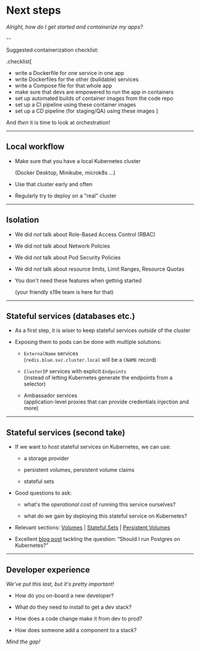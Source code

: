 # Next steps

*Alright, how do I get started and containerize my apps?*

--

Suggested containerization checklist:

.checklist[
- write a Dockerfile for one service in one app
- write Dockerfiles for the other (buildable) services
- write a Compose file for that whole app
- make sure that devs are empowered to run the app in containers
- set up automated builds of container images from the code repo
- set up a CI pipeline using these container images
- set up a CD pipeline (for staging/QA) using these images
]

And *then* it is time to look at orchestration!

---

## Local workflow

- Make sure that you have a local Kubernetes cluster

  (Docker Desktop, Minikube, microk8s ...)

- Use that cluster early and often

- Regularly try to deploy on a "real" cluster

---

## Isolation

- We did *not* talk about Role-Based Access Control (RBAC)

- We did *not* talk about Network Policies
 
- We did *not* talk about Pod Security Policies

- We did *not* talk about resource limits, Limit Ranges, Resource Quotas

- You don't need these features when getting started

  (your friendly s19e team is here for that)

---

## Stateful services (databases etc.)

- As a first step, it is wiser to keep stateful services *outside* of the cluster

- Exposing them to pods can be done with multiple solutions:

  - `ExternalName` services
    <br/>
    (`redis.blue.svc.cluster.local` will be a `CNAME` record)

  - `ClusterIP` services with explicit `Endpoints`
    <br/>
    (instead of letting Kubernetes generate the endpoints from a selector)

  - Ambassador services
    <br/>
    (application-level proxies that can provide credentials injection and more)

---

## Stateful services (second take)

- If we want to host stateful services on Kubernetes, we can use:

  - a storage provider

  - persistent volumes, persistent volume claims

  - stateful sets

- Good questions to ask:

  - what's the *operational cost* of running this service ourselves?

  - what do we gain by deploying this stateful service on Kubernetes?

- Relevant sections:
  [Volumes](kube-selfpaced.yml.html#toc-volumes)
  |
  [Stateful Sets](kube-selfpaced.yml.html#toc-stateful-sets)
  |
  [Persistent Volumes](kube-selfpaced.yml.html#toc-highly-available-persistent-volumes)

- Excellent [blog post](http://www.databasesoup.com/2018/07/should-i-run-postgres-on-kubernetes.html) tackling the question: “Should I run Postgres on Kubernetes?”

---

## Developer experience

*We've put this last, but it's pretty important!*

- How do you on-board a new developer?

- What do they need to install to get a dev stack?

- How does a code change make it from dev to prod?

- How does someone add a component to a stack?

*Mind the gap!*